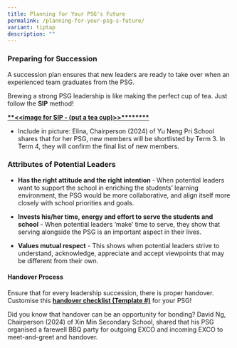 ```yaml
---
title: Planning for Your PSG's Future
permalink: /planning-for-your-psg-s-future/
variant: tiptap
description: ""
---
```

<h3><strong>Preparing for Succession</strong></h3>
<p>A succession plan ensures that new leaders are ready to take over when
an experienced team graduates from the PSG.</p>
<p>Brewing a strong PSG leadership is like making the perfect cup of tea.
Just follow the <strong>SIP</strong> method!</p>
<p><strong><u>**&lt;&lt;image for SIP - (put a tea cup)&gt;&gt;********</u></strong>
</p>
<ul data-tight="true" class="tight">
<li>
<p>Include in picture: Elina, Chairperson (2024) of Yu Neng Pri School shares
that for her PSG, new members will be shortlisted by Term 3. In Term 4,
they will confirm the final list of new members.</p>
</li>
</ul>
<h3><strong>Attributes of Potential Leaders</strong></h3>
<ul data-tight="true" class="tight">
<li>
<p><strong>Has the right attitude and the right intention </strong>-<strong> </strong>When
potential leaders want to support the school in enriching the students’
learning environment, the PSG would be more collaborative, and align itself
more closely with school priorities and goals.</p>
<p></p>
</li>
<li>
<p><strong>Invests his/her time, energy and effort to serve the students and school</strong> -
When potential leaders ‘make’ time to serve, they show that serving alongside
the PSG is an important aspect in their lives.</p>
<p></p>
</li>
<li>
<p><strong>Values mutual respect</strong> - This shows when potential leaders
strive to understand, acknowledge, appreciate and accept viewpoints that
may be different from their own.</p>
</li>
</ul>
<h4><strong>Handover Process</strong></h4>
<p>Ensure that for every leadership succession, there is proper handover.
Customise this <strong><u>handover checklist (Template #)</u></strong> for
your PSG!</p>
<p></p>
<p>Did you know that handover can be an opportunity for bonding? David Ng,
Chairperson (2024) of Xin Min Secondary School, shared that his PSG organised
a farewell BBQ party for outgoing EXCO and incoming EXCO to meet-and-greet
and handover.</p>